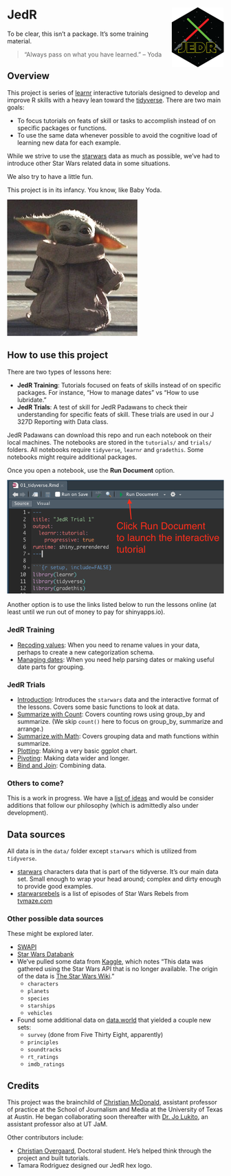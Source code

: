 
# JedR <img src='images/jedr_hex_800.png' align="right" height="139" />

To be clear, this isn’t a package. It’s some training material.

> “Always pass on what you have learned.” – Yoda

## Overview

This project is series of [learnr](https://rstudio.github.io/learnr/)
interactive tutorials designed to develop and improve R skills with a
heavy lean toward the [tidyverse](https://www.tidyverse.org/). There are
two main goals:

- To focus tutorials on feats of skill or tasks to accomplish instead of
  on specific packages or functions.
- To use the same data whenever possible to avoid the cognitive load of
  learning new data for each example.

While we strive to use the
[starwars](https://dplyr.tidyverse.org/reference/starwars.html) data as
much as possible, we’ve had to introduce other Star Wars related data in
some situations.

We also try to have a little fun.

This project is in its infancy. You know, like Baby Yoda.

![Grogu](images/baby_yoda.jpeg)

## How to use this project

There are two types of lessons here:

- **JedR Training**: Tutorials focused on feats of skills instead of on
  specific packages. For instance, “How to manage dates” vs “How to use
  lubridate.”
- **JedR Trials**: A test of skill for JedR Padawans to check their
  understanding for specific feats of skill. These trials are used in
  our J 327D Reporting with Data class.

JedR Padawans can download this repo and run each notebook on their
local machines. The notebooks are stored in the `tutorials/` and
`trials/` folders. All notebooks require `tidyverse`, `learnr` and
`gradethis`. Some notebooks might require additional packages.

Once you open a notebook, use the **Run Document** option.

![Run Document](images/run-document.png)

Another option is to use the links listed below to run the lessons
online (at least until we run out of money to pay for shinyapps.io).

### JedR Training

- [Recoding values](https://utdata.shinyapps.io/jedr-categorization/):
  When you need to rename values in your data, perhaps to create a new
  categorization schema.
- [Managing dates](https://utdata.shinyapps.io/jedr-manage-dates/): When
  you need help parsing dates or making useful date parts for grouping.

### JedR Trials

- [Introduction](https://utdata.shinyapps.io/jedr-trial-01-intro/):
  Introduces the `starwars` data and the interactive format of the
  lessons. Covers some basic functions to look at data.
- [Summarize with
  Count](https://utdata.shinyapps.io/jedr-trial-02-count/): Covers
  counting rows using group_by and summarize. (We skip `count()` here to
  focus on group_by, summarize and arrange.)
- [Summarize with Math](https://utdata.shinyapps.io/jedr-trial-03-sum/):
  Covers grouping data and math functions within summarize.
- [Plotting](https://utdata.shinyapps.io/jedr-trial-04-plot/): Making a
  very basic ggplot chart.
- [Pivoting](https://utdata.shinyapps.io/jedr-trial-05-pivot/): Making
  data wider and longer.
- [Bind and Join](https://utdata.shinyapps.io/jedr-trial-06-bind/):
  Combining data.

### Others to come?

This is a work in progress. We have a [list of
ideas](https://github.com/utdata/jedr-academy/issues/2) and would be
consider additions that follow our philosophy (which is admittedly also
under development).

## Data sources

All data is in the `data/` folder except `starwars` which is utilized
from `tidyverse`.

- [starwars](https://dplyr.tidyverse.org/reference/starwars.html)
  characters data that is part of the tidyverse. It’s our main data set.
  Small enough to wrap your head around; complex and dirty enough to
  provide good examples.
- [starwarsrebels](data/starwarsrebels.csv) is a list of episodes of
  Star Wars Rebels from
  [tvmaze.com](https://www.tvmaze.com/shows/117/star-wars-rebels/episodes)

### Other possible data sources

These might be explored later.

- [SWAPI](https://swapi.dev/)
- [Star Wars Databank](https://www.starwars.com/databank)
- We’ve pulled some data from
  [Kaggle](https://www.kaggle.com/jsphyg/star-wars), which notes “This
  data was gathered using the Star Wars API that is no longer available.
  The origin of the data is [The Star Wars
  Wiki](https://starwars.fandom.com/wiki).”
  - `characters`
  - `planets`
  - `species`
  - `starships`
  - `vehicles`
- Found some additional data on
  [data.world](https://data.world/datafam-con/may-2022-star-wars/workspace/data-dictionary)
  that yielded a couple new sets:
  - `survey` (done from Five Thirty Eight, apparently)
  - `principles`
  - `soundtracks`
  - `rt_ratings`
  - `imdb_ratings`

## Credits

This project was the brainchild of [Christian
McDonald](https://journalism.utexas.edu/faculty/christian-mcdonald),
assistant professor of practice at the School of Journalism and Media at
the University of Texas at Austin. He began collaborating soon
thereafter with [Dr. Jo
Lukito](https://journalism.utexas.edu/faculty/jo-lukito), an assistant
professor also at UT JaM.

Other contributors include:

- [Christian
  Overgaard](https://journalism.utexas.edu/graduate/profiles/doctoral/christian-staal-bruun-overgaard),
  Doctoral student. He’s helped think through the project and built
  tutorials.
- Tamara Rodriguez designed our JedR hex logo.
